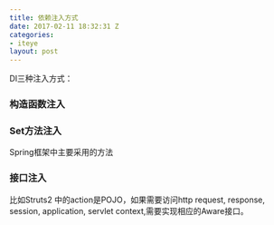 ```yaml
---
title: 依赖注入方式
date: 2017-02-11 18:32:31 Z
categories:
- iteye
layout: post
---
```


DI三种注入方式：   

### 构造函数注入   
### Set方法注入
Spring框架中主要采用的方法   
### 接口注入       
比如Struts2 中的action是POJO，如果需要访问http request, response, session, application, servlet context,需要实现相应的Aware接口。